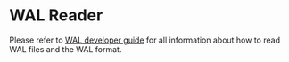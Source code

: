 
# WAL Reader

Please refer to [WAL developer guide](./manual/dev-06-wal.md) for all information about how to read WAL files and the WAL format.